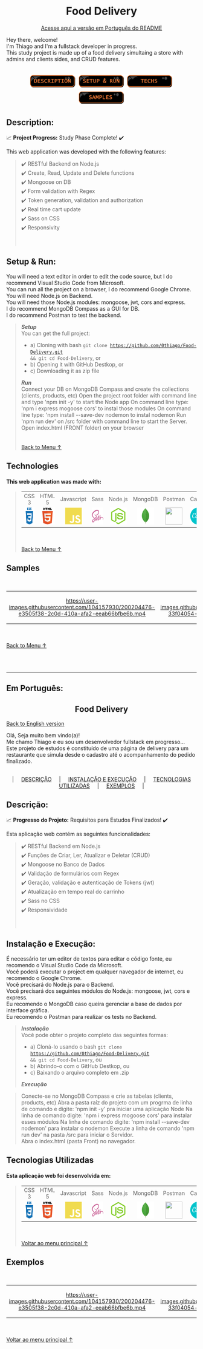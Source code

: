 <h1 align="center">Food Delivery</h1> 

<div align="center"><a href="#em-português">Acesse aqui a versão em Português do README</a></div>

Hey there, welcome!<br>
I'm Thiago and I'm a fullstack developer in progress.<br>
This study project is made up of a food delivery simultaing a store with admins and clients sides, and CRUD features.<br><br>

<div align="center">
  <a href="#description"><img src="https://github.com/0thiago/imgs/blob/main/readme-description1.png" width="125px" height="40px"></a>  
  <a href="#setup--run"><img src="https://github.com/0thiago/imgs/blob/main/readme-setuprun1.png" width="125px" height="40px"></a>
  <a href="#technologies"><img src="https://github.com/0thiago/imgs/blob/main/readme-techs1.png" width="125px" height="40px"></a>
  <a href="#samples"><img src="https://github.com/0thiago/imgs/blob/main/readme-samples1.png" width="125px" height="40px"></a>
</div>

<section id="#description">
<h2>Description:</h2>
  
:chart_with_upwards_trend: **Project Progress:** Study Phase Complete! :heavy_check_mark:

This web application was developed with the following features:
> :heavy_check_mark: RESTful Backend on Node.js<br> 
> :heavy_check_mark: Create, Read, Update and Delete functions<br> 
> :heavy_check_mark: Mongoose on DB<br>
> :heavy_check_mark: Form validation with Regex<br>
> :heavy_check_mark: Token generation, validation and authorization<br>
> :heavy_check_mark: Real time cart update<br>
> :heavy_check_mark: Sass on CSS<br>
> :heavy_check_mark: Responsivity
><br><br><br>
</section>

<section id="#setuprun">
<h2>Setup & Run:</h2>
  
You will need a text editor in order to edit the code source, but I do recommend Visual Studio Code from Microsoft.<br>
You can run all the project on a browser, I do recommend Google Chrome.<br>
You will need Node.js on Backend.<br>
You will need those Node.js modules: mongoose, jwt, cors and express.<br>
I do recommend MongoDB Compass as a GUI for DB.<br>
I do recommend Postman to test the backend.<br>

> *__Setup__*<br>
>You can get the full project:
> - a) Cloning with bash <code>git clone https://github.com/0thiago/Food-Delivery.git && git cd Food-Delivery</code>, or
> - b) Opening it with GitHub Destkop, or
> - c) Downloading it as zip file
>  
> __*Run*__<br>
>Connect your DB on MongoDB Compass and create the collections (clients, products, etc)
>Open the project root folder with command line and type 'npm init -y' to start the Node app
>On command line type: 'npm i express mogoose cors' to instal those modules
>On command line type: 'npm install --save-dev nodemon to instal nodemon
>Run 'npm run dev' on /src folder with command line to start the Server.<br>
>Open index.html (FRONT folder) on your browser
<br><br><br>
<a href="#food-delivery">Back to Menu ↑</a>
</section>
 
<section id="#techs">
<h2>Technologies</h2>
<h4>This web application was made with:</h4>
  
><table>
>  <tr align="center">
>    <td>CSS 3</td>
>    <td>HTML 5</td>
>    <td>Javascript</td>
>    <td>Sass</td>
>    <td>Node.js</td>
>    <td>MongoDB</td>
>    <td>Postman</td>
>    <td>Canva</td>
>  <tr align="center">
>    <td><img src="https://github.com/devicons/devicon/blob/master/icons/css3/css3-plain-wordmark.svg" width="45px" height="45px"></td>
>    <td><img src="https://github.com/devicons/devicon/blob/master/icons/html5/html5-original-wordmark.svg" width="45px" height="45px"></td>
>    <td><img src="https://github.com/devicons/devicon/blob/master/icons/javascript/javascript-plain.svg" width="45px" height="45px"></td>
>    <td><img src="https://github.com/devicons/devicon/blob/master/icons/sass/sass-original.svg" width="45px" height="45px"></td>
>    <td><img src="https://github.com/devicons/devicon/blob/master/icons/nodejs/nodejs-original.svg" width="45px" height="45px"></td>
>    <td><img src="https://github.com/devicons/devicon/blob/master/icons/mongodb/mongodb-original.svg" width="45px" height="45px"></td>
>    <td><img src="https://cdn.iconscout.com/icon/free/png-256/postman-3629584-3032282.png" width="45px" height="45px"></td>
>    <td><img src="https://github.com/devicons/devicon/blob/master/icons/canva/canva-original.svg" width="45px" height="45px"></td>
>  </tr>
></table>
><br><br>
><a href="#food-delivery">Back to Menu ↑</a>
</section>

<section id="#samples">
<h2>Samples</h2><br>
<div align="center">
<table>
<tr align="center">
<td> 
  
https://user-images.githubusercontent.com/104157930/200204476-e3505f38-2c0d-410a-afa2-eeab66bfbe6b.mp4

</td>
<td>

https://user-images.githubusercontent.com/104157930/200204588-33f04054-f1bd-4b98-a9cc-1cd150217155.mp4
 
</td>
<td>

https://user-images.githubusercontent.com/104157930/200204955-37fb8fb3-0f75-4919-bcdb-031d553b685e.mp4

</td>
<td>

https://user-images.githubusercontent.com/104157930/200205052-600963a3-fe08-4ef6-a657-b329e933bcd2.mp4
  
</td> 
</tr>
</table>
</div>
<br><br>
<a href="#food-delivery">Back to Menu ↑</a>
</section>

<!-- ================ INÍCIO SESSÃO EM PORTUGUÊS ================= -->
<br><br><hr>
<section id="#em-portugues">
<h2>Em Português:</h2>
<h1 align="center">Food Delivery</h1>

<a href="#food-delivery">Back to English version</a>

Olá, Seja muito bem vindo(a)!<br>
Me chamo Thiago e eu sou um desenvolvedor fullstack em progresso...<br>
Este projeto de estudos é constituído de uma página de delivery para um restaurante que simula desde o cadastro até o acompanhamento do pedido finalizado.<br><br>

<div align="center">
| &nbsp; &nbsp; <a href="#descrição">DESCRIÇÃO</a> &nbsp; &nbsp; | &nbsp; &nbsp; <a href="#instalação-e-execução">INSTALAÇÃO E EXECUÇÃO</a> &nbsp; &nbsp; | &nbsp; &nbsp; <a href="#tecnologias-utilizadas">TECNOLOGIAS UTILIZADAS</a> &nbsp; &nbsp; | &nbsp; &nbsp; <a href="#exemplos">EXEMPLOS</a></td> &nbsp; &nbsp; |
</div>

<section id="#descrição">
<h2>Descrição:</h2>
  
:chart_with_upwards_trend: **Progresso do Projeto:** Requisitos para Estudos Finalizados! :heavy_check_mark:

Esta aplicação web contém as seguintes funcionalidades:
> :heavy_check_mark: RESTful Backend em Node.js<br> 
> :heavy_check_mark: Funções de Criar, Ler, Atualizar e Deletar (CRUD)<br> 
> :heavy_check_mark: Mongoose no Banco de Dados<br>
> :heavy_check_mark: Validação de formulários com Regex<br>
> :heavy_check_mark: Geração, validação e autenticação de Tokens (jwt)<br>
> :heavy_check_mark: Atualização em tempo real do carrinho<br>
> :heavy_check_mark: Sass no CSS<br>
> :heavy_check_mark: Responsividade
><br><br><br>
</section>

<section id="#instalação-e-execução">
<h2>Instalação e Execução:</h2>
  
É necessário ter um editor de textos para editar o código fonte, eu recomendo o Visual Studio Code da Microsoft.<br> 
Você poderá executar o project em qualquer navegador de internet, eu recomendo o Google Chrome.<br>
Você precisará do Node.js para o Backend.<br>
Você precisará dos seguintes módulos do Node.js: mongoose, jwt, cors e express.<br>
Eu recomendo o MongoDB caso queira gerenciar a base de dados por interface gráfica.<br>
Eu recomendo o Postman para realizar os tests no Backend.<br>

> __*Instalação*__<br>
>Você pode obter o projeto completo das seguintes formas:
> - a) Cloná-lo usando o bash <code>git clone https://github.com/0thiago/Food-Delivery.git && git cd Food-Delivery</code>, ou
> - b) Abrindo-o com o GitHub Destkop, ou
> - c) Baixando o arquivo completo em .zip
>
> __*Execução*__<br>

>Conecte-se no MongoDB Compass e crie as tabelas (clients, products, etc)
>Abra a pasta raíz do projeto com um progrma de linha de comando e digite: 'npm init -y' pra iniciar uma aplicação Node
>Na linha de comando digite: 'npm i express mogoose cors' para instalar esses módulos
>Na linha de comando digite: 'npm install --save-dev nodemon' para instalar o nodemon
>Execute a linha de comando 'npm run dev' na pasta /src para iniciar o Servidor.<br>
>Abra o index.html (pasta Front) no navegador.
</section>
 
<section id="#tecnologias-utilizadas">
<h2>Tecnologias Utilizadas</h2>
<h4>Esta aplicação web foi desenvolvida em:</h4>
  
><table>
>  <tr align="center">
>    <td>CSS 3</td>
>    <td>HTML 5</td>
>    <td>Javascript</td>
>    <td>Sass</td>
>    <td>Node.js</td>
>    <td>MongoDB</td>
>    <td>Postman</td>
>    <td>Canva</td>
>  <tr align="center">
>    <td><img src="https://github.com/devicons/devicon/blob/master/icons/css3/css3-plain-wordmark.svg" width="45px" height="45px"></td>
>    <td><img src="https://github.com/devicons/devicon/blob/master/icons/html5/html5-original-wordmark.svg" width="45px" height="45px"></td>
>    <td><img src="https://github.com/devicons/devicon/blob/master/icons/javascript/javascript-plain.svg" width="45px" height="45px"></td>
>    <td><img src="https://github.com/devicons/devicon/blob/master/icons/sass/sass-original.svg" width="45px" height="45px"></td>
>    <td><img src="https://github.com/devicons/devicon/blob/master/icons/nodejs/nodejs-original.svg" width="45px" height="45px"></td>
>    <td><img src="https://github.com/devicons/devicon/blob/master/icons/mongodb/mongodb-original.svg" width="45px" height="45px"></td>
>    <td><img src="https://cdn.iconscout.com/icon/free/png-256/postman-3629584-3032282.png" width="45px" height="45px"></td>
>    <td><img src="https://github.com/devicons/devicon/blob/master/icons/canva/canva-original.svg" width="45px" height="45px"></td>
>  </tr>
></table>
><br><br>
><a href="#em-português">Voltar ao menu principal ↑</a>
</section>

<section id="#exemplos">
<h2>Exemplos</h2><br>
<div align="center">
<table>
<tr align="center">
<td> 
  
https://user-images.githubusercontent.com/104157930/200204476-e3505f38-2c0d-410a-afa2-eeab66bfbe6b.mp4

</td>
<td>

https://user-images.githubusercontent.com/104157930/200204588-33f04054-f1bd-4b98-a9cc-1cd150217155.mp4
 
</td>
<td>

https://user-images.githubusercontent.com/104157930/200204955-37fb8fb3-0f75-4919-bcdb-031d553b685e.mp4

</td>
<td>

https://user-images.githubusercontent.com/104157930/200205052-600963a3-fe08-4ef6-a657-b329e933bcd2.mp4
  
</td>   
</tr>
</table>
</div>
<br><br>
<a href="#em-português">Voltar ao menu principal ↑</a>
</section>
